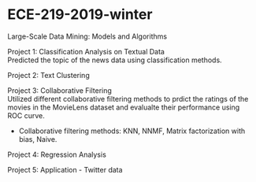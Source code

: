 # ECE-219-2019-winter
Large-Scale Data Mining: Models and Algorithms

Project 1: Classification Analysis on Textual Data  
Predicted the topic of the news data using classification methods.    
  
Project 2: Text Clustering  
  
Project 3: Collaborative Filtering  
Utilized different collaborative filtering methods to prdict the ratings of the movies in the MovieLens dataset and evalualte their performance using ROC curve.  
- Collaborative filtering methods: KNN, NNMF, Matrix factorization with bias, Naive.  
  
Project 4: Regression Analysis  
  
Project 5: Application - Twitter data  

